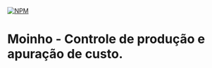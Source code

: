 [![NPM](https://img.shields.io/npm/l/react)](https://github.com/DiegoWanBorges/moinho/blob/main/LICENSE)
# Moinho - Controle de produção e apuração de custo.

